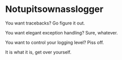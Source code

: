 # Notupitsownasslogger

You want tracebacks? Go figure it out.

You want elegant exception handling? Sure, whatever.

You want to control your logging level? Piss off.

It is what it is, get over yourself.

